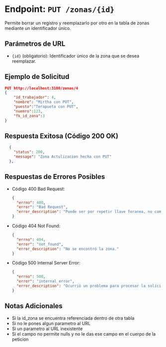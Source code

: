 # Endpoint: `PUT /zonas/{id}`

Permite borrar un registro y reemplazarlo por otro en la tabla de zonas mediante un identificador único.

## Parámetros de URL
- `{id}` (obligatorio): Identificador único de la zona que se desea reemplazar.

## Ejemplo de Solicitud
```json
PUT http://localhost:3100/zonas/4
{
    "id_trabajador": 4,
    "nombre": "Mirtha con PUT",
    "puesto":"Terapueta con PUT",
    "nuemro":123,
    "fk_id_zona":3
}
```

## Respuesta Exitosa (Código 200 OK)
```json
  {
    "status": 200,
    "message": "Zona Actulizacion hecha con PUT"
  },
```

## Respuestas de Errores Posibles

- Código 400 Bad Request:

  ```json
  {
    "errno": 400,
    "error": "Bad Request",
    "error_description": "Puede ser por repetir llave foranea, no completar los requisitos que se piden o ponerle un ID a la peticion."
  }
  ```

- Código 404 Not Found:

  ```json
  {
    "errno": 404,
    "error": "not_found",
    "error_description": "No se encontró la zona."
  }
  ```

- Código 500 Internal Server Error:
  ```json
  {
    "errno": 500,
    "error": "internal_error",
    "error_description": "Ocurrió un problema para procesar la solicitud"
  }
  ``` 

## Notas Adicionales

- Si la id_zona se encuentra referenciada dentro de otra tabla
- Si no le pones algun parametro al URL
- Si un parametro al URL inexistente
- Si el campo no permite nulls y no le das ese campo en el cuerpo de la peticion